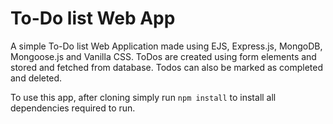 # To-Do list Web App

A simple To-Do list Web Application made using EJS, Express.js, MongoDB, Mongoose.js and Vanilla CSS.
ToDos are created using form elements and stored and fetched from database. Todos can also be marked as completed and deleted.

To use this app, after cloning simply run `npm install` to install all dependencies required to run.
